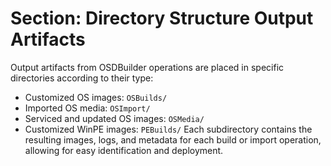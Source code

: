# Section: Directory Structure Output Artifacts

Output artifacts from OSDBuilder operations are placed in specific directories according to their type:
- Customized OS images: `OSBuilds/`
- Imported OS media: `OSImport/`
- Serviced and updated OS images: `OSMedia/`
- Customized WinPE images: `PEBuilds/`
Each subdirectory contains the resulting images, logs, and metadata for each build or import operation, allowing for easy identification and deployment.
